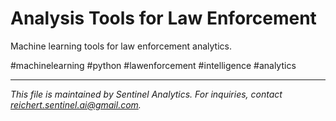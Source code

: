 # Analysis Tools for Law Enforcement

Machine learning tools for law enforcement analytics.

#machinelearning #python #lawenforcement #intelligence #analytics



---
*This file is maintained by Sentinel Analytics. For inquiries, contact reichert.sentinel.ai@gmail.com.*
